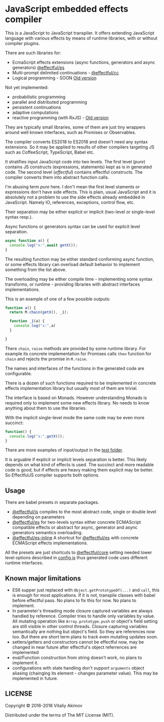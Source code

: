 # JavaScript embedded effects compiler

This is  a JavaScript to JavaScript transpiler. It offers extending JavaScript
language with various effects by means of runtime libraries, with or without
compiler plugins.

There are such libraries for:

 * EcmaScript effects extensions (async functions, generators and async generators)
   [@effectful/es](https://github.com/awto/effectfuljs/tree/master/packages/es)
 * Multi-prompt delimited continuations -
   [@effectful/cc](https://github.com/awto/effectfuljs/tree/master/packages/cc)
 * Logical programming - SOON [Old version](https://github.com/awto/mfjs-logic)

Not yet implemented:
 * probabilistic programming
 * parallel and distributed programming
 * persistent continuations
 * adaptive computations
 * reactive programming (with RxJS) - [Old version](https://github.com/awto/mfjs-rx)

They are typically small libraries, some of them are just tiny wrappers
around well known interfaces, such as Promises or Observables.

The compiler converts ES2018 to ES2018 and doesn't need any syntax extensions. 
So it may be applied to results of other compilers targeting JS such as 
CoffeeScript, TypeScript, Babel etc.

It stratifies input JavaScript code into two levels. The first level (*pure*)
contains JS constructs (expressions, statements) kept as is in generated code.
The second level (*effectful*) contains effectful constructs. The compiler
converts them into abstract function calls.

I'm abusing term *pure* here. I don't mean the first level staments or expressions
don't have side effects. This is plain, usual  JavaScript and it is absolutely
not a problem to use the side effects already embedded in JavaScript.
Namely IO, references, exceptions, control flow, etc. 

Their separation may be either explicit or implicit (two-level or
single-level syntax resp.). 

Async functions or generators syntax can be used for explicit level separation.

```javascript
async function a() {
  console.log("x:",await getX());
}
```

The resulting function may be either standard conforming async function,
or some effects library can overload default behavior to implement something
from the list above. 

The overloading may be either compile time - implementing some syntax transforms,
or runtime - providing libraries with abstract interfaces implementations.

This is an example of one of a few possible outputs:

```javascript
function a() {
  return M.chain(getX(), _1);

  function _1(a) {
    console.log("x:",a)
  }

}
```

There `chain`, `raise` methods are provided by some runtime library.
For example its concrete implementation for Promises calls `then` function
for `chain` and rejects the promise in `M.raise`.

The names and interfaces of the functions in the generated code
are configurable.

There is a dozen of such functions required to be implemented in concrete
effects implementation library but usually most of them are trivial.

The interface is based on Monads. However understanding Monads is required
only to implement some new effects library. No needs to know anything about 
them to use the libraries.

With the implicit single-level mode the same code may be even more succinct:

```javascript
function() {
  console.log("x:",getX());
}
```

There are more examples of input/output in the
[test folder](https://github.com/awto/effectfuljs/tree/master/packages/js/test/samples).

It is arguable if explicit or implicit levels separation is better. This likely
depends on what kind of effects is used. The succinct and more readable code is good,
but if effects are heavy making them explicit may be better. So EffectfulJS
compiler supports both options.

## Usage

There are babel presets in separate packages.

* [@effectful/js](https://github.com/awto/effectfuljs/tree/master/packages/js)
  compiles to the most abstract code, single or double level depending on
  parameters
* [@effectful/es](https://github.com/awto/effectfuljs/tree/master/packages/es)
  for two-levels syntax either concrete ECMAScript compatible effects or abstract for
  async, generator and async generators semantics overloading.
* [@effectful/es-inline](https://github.com/awto/effectfuljs/tree/master/packages/es)
  A shortcut for [@effectful/es](https://github.com/awto/effectfuljs/tree/master/packages/es)
  with concrete ECMAScript effects implementations.

All the presets are just shortcuts to
[@effectful/core](https://github.com/awto/effectfuljs/tree/master/packages/es)
setting needed lower level options described in
[config.js](https://github.com/awto/effectfuljs/blob/master/packages/core/src/config.js)
thus generated code uses different runtime interfaces.

## Known major limitations
 * ES6 supper just replaced with `Object.getPrototypeOf(...)` and `call`, 
   this is enough for most applications. If it is not, transpile classes with babel 
   before effectful pass. No plans to fix this for now. No plans to implement.
 * In parameter's threading mode closure captured variables are always handled by reference. 
   Compiler tries to handle only
   variables by value. All mutating operation like `Array.prototype.push` or object's 
   field setting are still visible in other control threads. Closure capturing variables
   semantically are nothing but object's field. So they are references now too.
   But there are short term plans to track even mutating updates soon.
 * setters/getters and constructors cannot be effectful now, may be changed in near future
   after effectful's object referrences are implemented
 * eval/Function construction from string doesn't work, no plans to implement it.
 * configurations with state handling don't support `arguments` object aliasing 
   (chainging its element - changes parameter value).
   This may be implemented in future.

## LICENSE

Copyright © 2016-2018 Vitaliy Akimov

Distributed under the terms of The MIT License (MIT).

